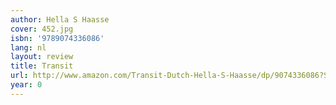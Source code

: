 ```yaml
---
author: Hella S Haasse
cover: 452.jpg
isbn: '9789074336086'
lang: nl
layout: review
title: Transit
url: http://www.amazon.com/Transit-Dutch-Hella-S-Haasse/dp/9074336086?SubscriptionId=0VMG0VFGBMRWVRA58R02&tag=ldvd-20&linkCode=xm2&camp=2025&creative=165953&creativeASIN=9074336086
year: 0
---
```



